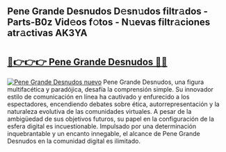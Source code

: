 ## Pene Grande Desnudos D𝚎sn𝚞dos filtr𝚊dos - Parts-B0z Vid𝚎os f𝚘tos - N𝚞evas filtr𝚊ciones atr𝚊ctivas AK3YA

# <h2><a href="http://mbcn6c.tromn.icu/?c=Pene+Grande+Desnudos">🔗👉👉👉 Pene Grande Desnudos 🔗🔗</a></h2>

[![Pene Grande Desnudos nuevo](https://i.imgur.com/pEAQMta.gif)](http://mbcn6c.tromn.icu/?c=Pene+Grande+Desnudos)
Pene Grande Desnudos, una figura multifacética y paradójica, desafía la comprensión simple. Su innovador estilo de comunicación en línea ha cautivado y enfurecido a los espectadores, encendiendo debates sobre ética, autorrepresentación y la naturaleza evolutiva de las comunidades virtuales. A pesar de la ambigüedad de sus objetivos futuros, su papel en la configuración de la esfera digital es incuestionable. Impulsado por una determinación inquebrantable y un encanto innegable, el alcance de Pene Grande Desnudos en la comunidad digital es ilimitado.
